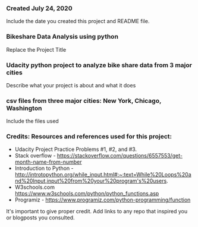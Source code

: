### Created July 24, 2020
Include the date you created this project and README file.

### Bikeshare Data Analysis using python
Replace the Project Title

### Udacity python project to analyze bike share data from 3 major cities
Describe what your project is about and what it does

### csv files from three major cities: New York, Chicago, Washington
Include the files used

### Credits: Resources and references used for this project:
* Udacity Project Practice Problems #1, #2, and #3.
* Stack overflow - https://stackoverflow.com/questions/6557553/get-month-name-from-number
* Introduction to Python - http://introtopython.org/while_input.html#:~:text=While%20Loops%20and%20Input,input%20from%20your%20program's%20users.
* W3schools.com https://www.w3schools.com/python/python_functions.asp
* Programiz - https://www.programiz.com/python-programming/function

It's important to give proper credit. Add links to any repo that inspired you or blogposts you consulted.
